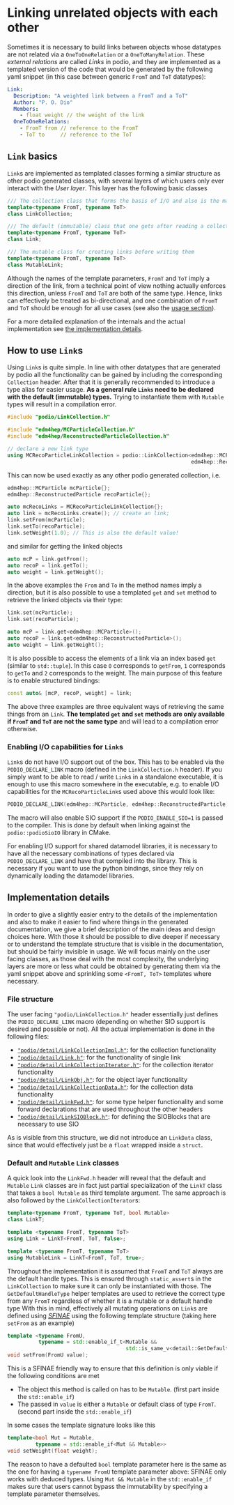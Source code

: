 # Linking unrelated objects with each other
Sometimes it is necessary to build links between objects whose datatypes are
not related via a `OneToOneRelation` or a `OneToManyRelation`. These *external
relations* are called *Links* in podio, and they are implemented as a
templated version of the code that would be generated by the following yaml
snippet (in this case between generic `FromT` and `ToT` datatypes):

```yaml
Link:
  Description: "A weighted link between a FromT and a ToT"
  Author: "P. O. Dio"
  Members:
    - float weight // the weight of the link
  OneToOneRelations:
    - FromT from // reference to the FromT
    - ToT to     // reference to the ToT
```

## `Link` basics
`Link`s are implemented as templated classes forming a similar structure
as other podio generated classes, with several layers of which users only ever
interact with the *User layer*. This layer has the following basic classes
```cpp
/// The collection class that forms the basis of I/O and also is the main entry point
template<typename FromT, typename ToT>
class LinkCollection;

/// The default (immutable) class that one gets after reading a collection
template<typename FromT, typename ToT>
class Link;

/// The mutable class for creating links before writing them
template<typename FromT, typename ToT>
class MutableLink;
```

Although the names of the template parameters, `FromT` and `ToT` imply a
direction of the link, from a technical point of view nothing actually
enforces this direction, unless `FromT` and `ToT` are both of the same type.
Hence, links can effectively be treated as bi-directional, and one
combination of `FromT` and `ToT` should be enough for all use cases (see also
the [usage section](#how-to-use-links)).

For a more detailed explanation of the internals and the actual implementation
see [the implementation details](#implementation-details).

## How to use `Link`s
Using `Link`s is quite simple. In line with other datatypes that are
generated by podio all the functionality can be gained by including the
corresponding `Collection` header. After that it is generally recommended to
introduce a type alias for easier usage. **As a general rule `Links` need
to be declared with the default (immutable) types.** Trying to instantiate them
with `Mutable` types will result in a compilation error.

```cpp
#include "podio/LinkCollection.h"

#include "edm4hep/MCParticleCollection.h"
#include "edm4hep/ReconstructedParticleCollection.h"

// declare a new link type
using MCRecoParticleLinkCollection = podio::LinkCollection<edm4hep::MCParticle,
                                                           edm4hep::ReconstructedParticle>;
```

This can now be used exactly as any other podio generated collection, i.e.
```cpp
edm4hep::MCParticle mcParticle{};
edm4hep::ReconstructedParticle recoParticle{};

auto mcRecoLinks = MCRecoParticleLinkCollection{};
auto link = mcRecoLinks.create(); // create an link;
link.setFrom(mcParticle);
link.setTo(recoParticle);
link.setWeight(1.0); // This is also the default value!
```

and similar for getting the linked objects
```cpp
auto mcP = link.getFrom();
auto recoP = link.getTo();
auto weight = link.getWeight();
```

In the above examples the `From` and `To` in the method names imply a direction,
but it is also possible to use a templated `get` and `set` method to retrieve
the linked objects via their type:

```cpp
link.set(mcParticle);
link.set(recoParticle);

auto mcP = link.get<edm4hep::MCParticle>();
auto recoP = link.get<edm4hep::ReconstructedParticle>();
auto weight = link.getWeight();
```

It is also possible to access the elements of a link via an index based
`get` (similar to `std::tuple`). In this case `0` corresponds to `getFrom`, `1`
corresponds to `getTo` and `2` corresponds to the weight. The main purpose of
this feature is to enable structured bindings:

```cpp
const auto& [mcP, recoP, weight] = link;
```

The above three examples are three equivalent ways of retrieving the same things
from an `Link`. **The templated `get` and `set` methods are only available
if `FromT` and `ToT` are not the same type** and will lead to a compilation
error otherwise.

### Enabling I/O capabilities for `Link`s

`Link`s do not have I/O support out of the box. This has to be enabled via
the `PODIO_DECLARE_LINK` macro (defined in the `LinkCollection.h`
header). If you simply want to be able to read / write `Link`s in a
standalone executable, it is enough to use this macro somewhere in the
executable, e.g. to enable I/O capabilities for the `MCRecoParticleLink`s
used above this would look like:

```cpp
PODIO_DECLARE_LINK(edm4hep::MCParticle, edm4hep::ReconstructedParticle)
```

The macro will also enable SIO support if the `PODIO_ENABLE_SIO=1` is passed to
the compiler. This is done by default when linking against the
`podio::podioSioIO` library in CMake.

For enabling I/O support for shared datamodel libraries, it is necessary to have
all the necessary combinations of types declared via `PODIO_DECLARE_LINK`
and have that compiled into the library. This is necessary if you want to use
the python bindings, since they rely on dynamically loading the datamodel
libraries.

## Implementation details

In order to give a slightly easier entry to the details of the implementation
and also to make it easier to find where things in the generated documentation,
we give a brief description of the main ideas and design choices here. With
those it should be possible to dive deeper if necessary or to understand the
template structure that is visible in the documentation, but should be fairly
invisible in usage. We will focus mainly on the user facing classes, as those
deal with the most complexity, the underlying layers are more or less what could
be obtained by generating them via the yaml snippet above and sprinkling some
`<FromT, ToT>` templates where necessary.

### File structure

The user facing `"podio/LinkCollection.h"` header essentially just
defines the `PODIO_DECLARE_LINK` macro (depending on whether SIO support
is desired and possible or not). All the actual implementation is done in the
following files:

- [`"podio/detail/LinkCollectionImpl.h"`](https://github.com/AIDASoft/podio/blob/master/include/podio/detail/LinkCollectionImpl.h):
  for the collection functionality
- [`"podio/detail/Link.h"`](https://github.com/AIDASoft/podio/blob/master/include/podio/detail/Link.h):
  for the functionality of single link
- [`"podio/detail/LinkCollectionIterator.h"`](https://github.com/AIDASoft/podio/blob/master/include/podio/detail/LinkCollectionIterator.h):
  for the collection iterator functionality
- [`"podio/detail/LinkObj.h"`](https://github.com/AIDASoft/podio/blob/master/include/podio/detail/LinkObj.h):
  for the object layer functionality
 - [`"podio/detail/LinkCollectionData.h"`](https://github.com/AIDASoft/podio/blob/master/include/podio/detail/LinkCollectionData.h):
  for the collection data functionality
- [`"podio/detail/LinkFwd.h"`](https://github.com/AIDASoft/podio/blob/master/include/podio/detail/LinkFwd.h):
  for some type helper functionality and some forward declarations that are used
  throughout the other headers
- [`"podio/detail/LinkSIOBlock.h"`](https://github.com/AIDASoft/podio/blob/master/include/podio/detail/LinkSIOBlock.h):
  for defining the SIOBlocks that are necessary to use SIO

As is visible from this structure, we did not introduce an `LinkData`
class, since that would effectively just be a `float` wrapped inside a `struct`.

### Default and `Mutable` `Link` classes

A quick look into the `LinkFwd.h` header will reveal that the default and
`Mutable` `Link` classes are in fact just partial specialization of the
`LinkT` class that takes a `bool Mutable` as third template argument. The
same approach is also followed by the `LinkCollectionIterator`s:

```cpp
template<typename FromT, typename ToT, bool Mutable>
class LinkT;

template <typename FromT, typename ToT>
using Link = LinkT<FromT, ToT, false>;

template <typename FromT, typename ToT>
using MutableLink = LinkT<FromT, ToT, true>;
```

Throughout the implementation it is assumed that `FromT` and `ToT` always are the
default handle types. This is ensured through `static_assert`s in the
`LinkCollection` to make sure it can only be instantiated with those. The
`GetDefaultHandleType` helper templates are used to retrieve the correct type
from any `FromT` regardless of whether it is a mutable or a default handle type
With this in mind, effectively all mutating operations on `Link`s are
defined using [*SFINAE*](https://en.cppreference.com/w/cpp/language/sfinae)
using the following template structure (taking here `setFrom` as an example)

```cpp
template <typename FromU,
          typename = std::enable_if_t<Mutable &&
                                      std::is_same_v<detail::GetDefaultHandleType<FromU>, FromT>>>
void setFrom(FromU value);
```

This is a SFINAE friendly way to ensure that this definition is only viable if
the following conditions are met
- The object this method is called on has to be `Mutable`. (first part inside the `std::enable_if`)
- The passed in `value` is either a `Mutable` or default class of type `FromT`. (second part inside the `std::enable_if`)

In some cases the template signature looks like this

```cpp
template<bool Mut = Mutable,
         typename = std::enable_if<Mut && Mutable>>
void setWeight(float weight);
```

The reason to have a defaulted `bool` template parameter here is the same as the
one for having a `typename FromU` template parameter above: SFINAE only works
with deduced types. Using `Mut && Mutable` in the `std::enable_if` makes sure
that users cannot bypass the immutability by specifying a template parameter
themselves.
